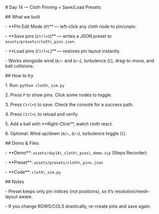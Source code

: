 \# Day 14 — Cloth Pinning + Save/Load Presets



\## What we built

\- \*\*Pin Edit Mode (`P`)\*\* — left-click any cloth node to pin/unpin.

\- \*\*Save pins (`Ctrl+S`)\*\* — writes a JSON preset to `assets/presets/cloth\_pins.json`.

\- \*\*Load pins (`Ctrl+L`)\*\* — restores pin layout instantly.

\- Works alongside wind (`A/←` and `D/→`), turbulence (`C`), drag-to-move, and ball collisions.



\## How to try

1\. Run: `python cloth\_sim.py`

2\. Press `P` to show pins. Click some nodes to toggle.

3\. Press `Ctrl+S` to save. Check the console for a success path.

4\. Press `Ctrl+L` to reload and verify.

5\. Add a ball with \*\*Right-Click\*\*, watch cloth react.

6\. Optional: Wind up/down (`A/←`, `D/→`), turbulence toggle (`C`).



\## Demo \& Files

\- \*\*Demo\*\*: `assets/day14\_cloth\_pins\_demo.zip` (Steps Recorder)

\- \*\*Preset\*\*: `assets/presets/cloth\_pins.json`

\- \*\*Code\*\*: `cloth\_sim.py`



\## Notes

\- Preset keeps only pin indices (not positions), so it’s resolution/mesh-layout aware.

\- If you change ROWS/COLS drastically, re-create pins and save again.



